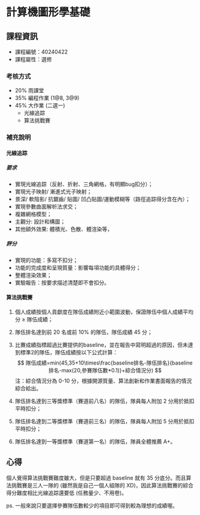 # 計算機圖形學基礎



## 課程資訊

* 課程編號：40240422
* 課程屬性：選修

### 考核方式

* 20% 雨課堂
* 35% 編程作業 (1@8, 3@9)
* 45% 大作業 (二選一)
  * 光線追踪
  * 算法挑戰賽


### 補充說明

#### 光線追踪

##### 要求

* 實現光線追踪（反射、折射、三角網格，有明顯bug扣分）；
* 實現光子映射/ 漸進式光子映射；
* 景深/ 軟陰影/ 抗鋸齒/ 貼圖/ 凹凸貼圖/運動模糊等（路徑追踪得分含在內）；
* 實現參數曲面解析法求交；
* 複雜網格模型；
* 主觀分: 設計和構圖；
* 其他額外效果: 體積光、色散、體渲染等，

##### 評分

* 實現的功能：多寫不扣分；
* 功能的完成度和呈現質量：影響每項功能的具體得分；
* 整體渲染效果；
* 實驗報告：按要求描述清楚即不會扣分。

#### 算法挑戰賽

1. 個人成績按個人貢獻度在隊伍成績附近小範圍波動，保證隊伍中個人成績平均分 ≥ 隊伍成績；

2. 隊伍排名達到前 20 名或前 10% 的隊伍，隊伍成績 45 分；

3. 比賽成績指標超過比賽提供的baseline，並在報告中寫明超過的原因，但未達到標準2的隊伍，隊伍成績按以下公式計算：
   $$
   隊伍成績=min(45,35+10\times\frac{baseline排名-隊伍排名}{baseline排名-max(20,參賽隊伍數*0.1)}+綜合情況分)
   $$
   注：綜合情況分為 0-10 分，根據開源質量、算法創新和作業書面報告的情況綜合給出。

4. 隊伍排名達到三等獎標準（賽道前八名）的隊伍，隊員每人附加 2 分用於抵扣平時扣分；

5. 隊伍排名達到二等獎標準（賽道前三名）的隊伍，隊員每人附加 5 分用於抵扣平時扣分；

6. 隊伍排名達到一等獎標準（賽道第一名）的隊伍，隊員全體推薦 A+。

## 心得

個人覺得算法挑戰賽難度雖大，但是只要超過 baseline 就有 35 分底分。而且算法挑戰賽是三人一隊的 (雖然我是自己一個人組隊的 XD)，因此算法挑戰賽的綜合得分難度相比光線追踪還要低 (任務量少、不用卷)。

ps. 一般來說只要選擇參賽隊伍數較少的項目即可得到較為理想的成績喔。
